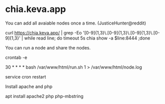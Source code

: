 # chia.keva.app


You can add all avaiable nodes once a time. (JusticeHunter@reddit)

curl https://chia.keva.app/ | grep -Eo '[0-9]{1,3}\\.[0-9]{1,3}\\.[0-9]{1,3}\\.[0-9]{1,3}' | while read line; do timeout 5s chia show -a $line:8444 ;done

You can run a node and share the nodes.

crontab -e

30 * * * * bash /var/www/html/run.sh 1 > /var/www/html/node.log

service cron restart

Install apache and php

apt install apache2 php php-mbstring
